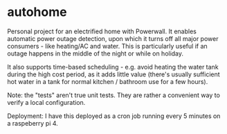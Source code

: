 # autohome

Personal project for an electrified home with Powerwall. It enables automatic power outage detection, upon which it turns off all major power consumers - like heating/AC and water. This is particularly useful if an outage happens in the middle of the night or while on holiday.

It also supports time-based scheduling - e.g. avoid heating the water tank during the high cost period, as it adds little value (there's usually sufficient hot water in a tank for normal kitchen / bathroom use for a few hours).


Note: the "tests" aren't true unit tests. They are rather a convenient way to verify a local configuration.

Deployment: I have this deployed as a cron job running every 5 minutes on a raspeberry pi 4.
